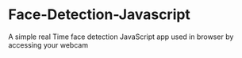 # Face-Detection-Javascript
A simple real Time face detection JavaScript app used in browser by accessing your webcam
